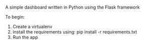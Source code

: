 A simple dashboard written in Python using the Flask framework

To begin:
1. Create a virtualenv
2. install the requirements using: pip install -r requirements.txt
3. Run the app
